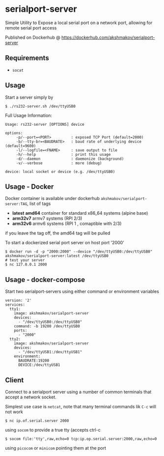 # serialport-server

Simple Utility to Expose a local serial port on a network port, allowing for remote serial port access

Published on Dockerhub @ https://dockerhub.com/akshmakov/serialport-server



## Requirements

 - `socat`


## Usage

Start a server simply by

```
$ ./rs232-server.sh /dev/ttyUSB0
```

Full Usage Information:

```
Usage: rs232-server [OPTIONS] device 

options: 
     -p/--port=<PORT>         : exposed TCP Port (default=2000)
     -b/--tty-br=<BAUDRATE>   : baud rate of underlying device (default=9600)
     -l/--logfile=<FNAME>     : save output to file
     -h/--help                : print this usage
     -d/--daemon              : daemonize (background) 
     -v/--verbose             : more (debug) 

device: local socket or device (e.g. /dev/ttyUSB0)
```

## Usage - Docker

Docker container is available under dockerhub `akshmakov/serialport-server:TAG`, list of tags

- **latest** **amd64**  container for standard x86_64 systems (alpine base)
- **arm32v7** armv7 systems (RPI 2/3)
- **arm32v6** armv6 systems (RPI 1 , comaptible with 2/3)

if you leave the tag off, the amd64 tag will be pulled 

To start a dockerized serial port server on host port '2000'

```
$ docker run -d -p "2000:2000" --device "/dev/ttyUSB0:/dev/ttyUSB0" akshmakov/serialport-server:latest /dev/ttyUSB0
# test your server
$ nc 127.0.0.1 2000
```

## Usage - docker-compose

Start two serialport-servers using either command or environment variables

```
version: '2'
services:
  tty1:
    image: akshmakov/serialport-server
    devices:
      - "/dev/ttyUSB0:/dev/ttyUSB0"
    command: -b 19200 /dev/ttyUSB0
    ports:
      - "2000"
  tty2:
    image: akshmakov/serialport-server
    devices:
      - "/dev/ttyUSB1:/dev/ttyUSB1"
    environment:
      BAUDRATE:19200
      DEVICE:/dev/ttyUSB1
```

## Client

Connect to a serialport server using a number of common terminals that accept a network socket.

Simplest use case is `netcat`, note that many terminal commands lik `C-c` will not work 

```
$ nc ip.of.serial.server 2000

```

using `socom` to provide a true tty (accepts ctrl-c

```
$ socom file:'tty',raw,echo=0 tcp:ip.op.serial.server:2000,raw,echo=0
```


using `picocom` or `minicom` pointing them at the port


